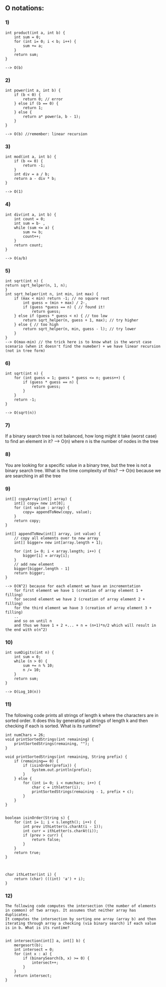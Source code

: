 ## O notations:
### 1)
```
int product(int a, int b) {
    int sum = 0;
    for (int i= 0; i < b; i++) {
        sum += a;
    }
    return sum;
}

--> O(b)
```


### 2)
```
int power(int a, int b) {
    if (b < 0) {
        return 0; // error
    } else if (b == 0) {
        return 1;
    } else {
        return a* power(a, b - 1);
    }
}

--> O(b) //remember: linear recursion
```


### 3)
```
int mod(int a, int b) {
    if (b <= 0) {
        return -1;
    }
    int div = a / b;
    return a - div * b;
}

--> O(1)
```

### 4)
```
int div(int a, int b) {
    int count = 0;
    int sum = b· ,
    while (sum <= a) {
        sum += b;
        count++;
    }
    return count;
}

--> O(a/b)
```

### 5)
```
int sqrt(int n) {
return sqrt_helper(n, 1, n);
}
int sqrt_helper(int n, int min, int max) {
    if (max < min) return -1; // no square root
        int guess = (min + max) / 2·,
        if (guess *guess == n) { // found it!
            return guess;
    } else if (guess * guess < n) { // too low
        return sqrt_helper(n, guess + 1, max); // try higher
    } else { // too high
        return sqrt_helper(n, min, guess - l); // try lower
    }
} 
--> O(max-min) // the trick here is to know what is the worst case scenario (when it doesn't find the numeber) + we have linear recursion (not in tree form)
```

### 6)
```
int sqrt(int n) {
    for (int guess = 1; guess * guess <= n; guess++) {
        if (guess * guess == n) {
            return guess;
        }
    }
    return -1; 
}

--> O(sqrt(n))
```

### 7)
If a binary search tree is not balanced, how long might it take (worst case) to find an element in it? 
--> O(n) where n is the number of nodes in the tree

### 8)
You are looking for a specific value in a binary tree, but the tree is not a binary search tree. What is the time complexity of this?
--> O(n) because we are searching in all the tree 

### 9)
```
int[] copyArray(int[] array) {
    int[] copy= new int[0];
    for (int value : array) {
        copy= appendToNew(copy, value);
    }
    return copy;
}

int[] appendToNew(int[] array, int value) {
    // copy all elements over to new array
    int[] bigger= new int[array.length + 1];

    for (int i= 0; i < array.length; i++) {
        bigger[i] = array[i];
    }
    // add new element
    bigger[bigger.length - 1]
    return bigger; 
}

--> O(N^2) because for each element we have an incrementation 
    for first element we have 1 (creation of array element 1 + filling)
    for second element we have 2 (creation of array element 2 + filling)
    for the third element we have 3 (creation of array element 3 + filling)
    ..
    and so on until n
    and thus we have 1 + 2 +... + n = (n+1)*n/2 which will result in the end with o(n^2)
```

### 10)
```
int sumDigits(int n) {
    int sum = 0;
    while (n > 0) {
        sum += n % 10;
        n /= 10;
    }
    return sum;
}

--> O(Log_10(n))
```

### 11)
The following code prints all strings of length k where the characters are in sorted order. It does this by generating all strings of 
length k and then checking if each is sorted. What is its runtime?

```
int numChars = 26;
void printSortedStrings(int remaining) {
    printSortedStrings(remaining, "");
}

void printSortedStrings(int remaining, String prefix) {
    if (remaining== 0) {
        if (isinOrder(prefix)) {
            System.out.println(prefix);
        }
    } else {
        for (int i= 0; i < numchars; i++) {
            char c = ithletter(i);
            printSortedStrings(remaining - 1, prefix + c);
        }
    }
}


boolean isinOrder(String s) {
    for (int i= 1; i < s.length(); i++) {
        int prev ithLetter(s.charAt(i - 1));
        int curr = ithLetter(s.charAt(i));
        if (prev > curr) {
            return false;
        }
    }
    return true;
}



char ithLetter(int i) {
    return (char) (((int) 'a') + i);
} 

```

### 12)

```
The following code computes the intersection (the number of elements in common) of two arrays. It assumes that neither array has duplicates.
It computes the intersection by sorting one array (array b) and then iterating through array a checking (via binary search) if each value is in b. What is its runtime? 


int intersection(int[] a, int[] b) {
    mergesort(b);
    int intersect = 0;
    for (int x : a) {
        if (binarySearch(b, x) >= 0) {
            intersect++;
        }
    }
    return intersect;
}

```